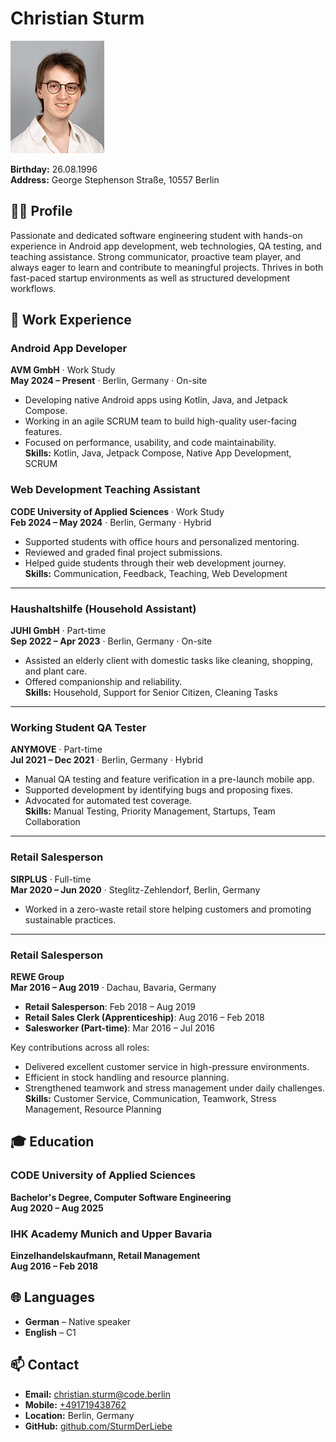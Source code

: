 # Christian Sturm

![Profile Picture](./Christian-Sturm-150x180.jpg)

**Birthday:** 26.08.1996  
**Address:** George Stephenson Straße, 10557 Berlin

## 🧑‍💻 Profile

Passionate and dedicated software engineering student with hands-on experience in Android app development, web technologies, QA testing, and teaching assistance. Strong communicator, proactive team player, and always eager to learn and contribute to meaningful projects. Thrives in both fast-paced startup environments as well as structured development workflows.

## 💼 Work Experience

### Android App Developer  
**AVM GmbH** · Work Study  
**May 2024 – Present** · Berlin, Germany · On-site

- Developing native Android apps using Kotlin, Java, and Jetpack Compose.
- Working in an agile SCRUM team to build high-quality user-facing features.
- Focused on performance, usability, and code maintainability.  
**Skills:** Kotlin, Java, Jetpack Compose, Native App Development, SCRUM

### Web Development Teaching Assistant  
**CODE University of Applied Sciences** · Work Study  
**Feb 2024 – May 2024** · Berlin, Germany · Hybrid

- Supported students with office hours and personalized mentoring.
- Reviewed and graded final project submissions.
- Helped guide students through their web development journey.  
**Skills:** Communication, Feedback, Teaching, Web Development

---

### Haushaltshilfe (Household Assistant)  
**JUHI GmbH** · Part-time  
**Sep 2022 – Apr 2023** · Berlin, Germany · On-site

- Assisted an elderly client with domestic tasks like cleaning, shopping, and plant care.
- Offered companionship and reliability.  
**Skills:** Household, Support for Senior Citizen, Cleaning Tasks

---

### Working Student QA Tester  
**ANYMOVE** · Part-time  
**Jul 2021 – Dec 2021** · Berlin, Germany · Hybrid

- Manual QA testing and feature verification in a pre-launch mobile app.
- Supported development by identifying bugs and proposing fixes.
- Advocated for automated test coverage.  
**Skills:** Manual Testing, Priority Management, Startups, Team Collaboration

---

### Retail Salesperson  
**SIRPLUS** · Full-time  
**Mar 2020 – Jun 2020** · Steglitz-Zehlendorf, Berlin, Germany

- Worked in a zero-waste retail store helping customers and promoting sustainable practices.

---

### Retail Salesperson  
**REWE Group**  
**Mar 2016 – Aug 2019** · Dachau, Bavaria, Germany

- **Retail Salesperson**: Feb 2018 – Aug 2019
- **Retail Sales Clerk (Apprenticeship)**: Aug 2016 – Feb 2018
- **Salesworker (Part-time)**: Mar 2016 – Jul 2016

Key contributions across all roles:

- Delivered excellent customer service in high-pressure environments.
- Efficient in stock handling and resource planning.
- Strengthened teamwork and stress management under daily challenges.  
**Skills:** Customer Service, Communication, Teamwork, Stress Management, Resource Planning

## 🎓 Education

### CODE University of Applied Sciences  
**Bachelor's Degree, Computer Software Engineering**  
**Aug 2020 – Aug 2025**

### IHK Academy Munich and Upper Bavaria  
**Einzelhandelskaufmann, Retail Management**  
**Aug 2016 – Feb 2018**

## 🌐 Languages

- **German** – Native speaker  
- **English** – C1

## 📫 Contact

- **Email:** [christian.sturm@code.berlin](mailto:christian.sturm@code.berlin)  
- **Mobile:** [+491719438762](tel:+491719438762)  
- **Location:** Berlin, Germany  
- **GitHub:** [github.com/SturmDerLiebe](https://github.com/SturmDerLiebe)
